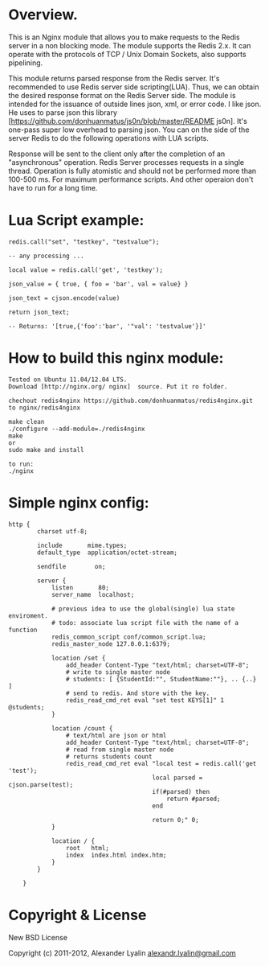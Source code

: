 Overview.
=============

This is an Nginx module that allows you to make requests to the Redis server in a non blocking mode. 
The module supports the Redis 2.x. It can operate with the protocols of TCP / Unix Domain Sockets, also supports pipelining.

This module returns parsed response from the Redis server. It's recommended to use Redis server side scripting(LUA). 
Thus, we can obtain the desired response format on the Redis Server side.
The module is intended for the issuance of outside lines json, xml, or error code. I like json. 
He uses to parse json this library [https://github.com/donhuanmatus/js0n/blob/master/README js0n]. 
It's one-pass super low overhead to parsing json.
You can on the side of the server Redis to do the following operations with LUA scripts.

Response will be sent to the client only after the completion of an "asynchronous" operation. 
Redis Server processes requests in a single thread.
Operation is fully atomistic and should not be performed more than 100-500 ms. 
For maximum performance scripts. And other operaion don't have to run for a long time.


Lua Script example:
=============

    
    redis.call("set", "testkey", "testvalue");
    
    -- any processing ...
    
    local value = redis.call('get', 'testkey');
    
    json_value = { true, { foo = 'bar', val = value} }
    
    json_text = cjson.encode(value)
    
    return json_text;
    
    -- Returns: '[true,{'foo':'bar', '"val': 'testvalue'}]'
    


How to build this nginx module:
=============


    Tested on Ubuntu 11.04/12.04 LTS. 
    Download [http://nginx.org/ nginx]  source. Put it ro folder.
    
    chechout redis4nginx https://github.com/donhuanmatus/redis4nginx.git to nginx/redis4nginx

    make clean
    ./configure --add-module=./redis4nginx
    make
    or 
    sudo make and install

    to run:
    ./nginx


Simple nginx config:
=============


    http {
            charset utf-8;
        
            include       mime.types;
            default_type  application/octet-stream;
        
            sendfile        on;
        
            server {
                listen       80;
                server_name  localhost;
        
                # previous idea to use the global(single) lua state enviroment.
                # todo: associate lua script file with the name of a function
                redis_common_script conf/common_script.lua;
                redis_master_node 127.0.0.1:6379;
        
                location /set {
                    add_header Content-Type "text/html; charset=UTF-8";
                    # write to single master node
                    # students: [ {StudentId:"", StudentName:""}, .. {..} ]
                    # send to redis. And store with the key. 
                    redis_read_cmd_ret eval "set test KEYS[1]" 1 @students;
                }
        
                location /count {
                    # text/html are json or html 
                    add_header Content-Type "text/html; charset=UTF-8";
                    # read from single master node
                    # returns students count
                    redis_read_cmd_ret eval "local test = redis.call('get 'test');
                                            local parsed = cjson.parse(test);
                                            if(#parsed) then
                                                return #parsed;
                                            end
                                            
                                            return 0;" 0;
                }
        
                location / {
                    root   html;
                    index  index.html index.htm;
                }
            }
        
        }

Copyright & License
=============

New BSD License

Copyright (c) 2011-2012, Alexander Lyalin <alexandr.lyalin@gmail.com>
